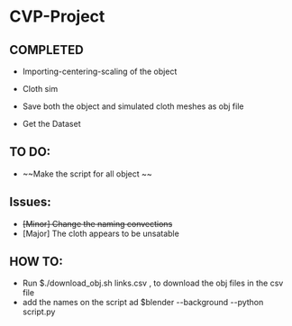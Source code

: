 # CVP-Project

COMPLETED
---
- Importing-centering-scaling of the object
- Cloth sim
- Save both the object and simulated cloth meshes as obj file

- Get the Dataset 

TO DO:
---
- ~~Make the script for all object ~~

Issues:
---
- ~~[Minor] Change the naming convections~~
- [Major] The cloth appears to be unsatable


HOW TO:
---
- Run $./download_obj.sh links.csv , to download the obj files in the csv file
- add the names on the script ad $blender --background --python script.py
